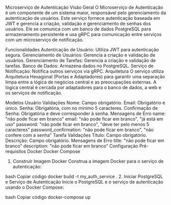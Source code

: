 Microserviço de Autenticação
Visão Geral
O Microserviço de Autenticação é um componente de um sistema maior, responsável pelo gerenciamento da autenticação de usuários. Este serviço fornece autenticação baseada em JWT e gerencia a criação, validação e gerenciamento de senhas dos usuários. Ele se comunica com um banco de dados PostgreSQL para armazenamento persistente e usa gRPC para comunicação entre serviços com um microserviço de notificação.

Funcionalidades
Autenticação de Usuário: Utiliza JWT para autenticação segura.
Gerenciamento de Usuários: Gerencia a criação e validação de usuários.
Gerenciamento de Tarefas: Gerencia a criação e validação de tarefas.
Banco de Dados: Armazena dados no PostgreSQL.
Serviço de Notificação: Notifica outros serviços via gRPC.
Arquitetura
O serviço utiliza Arquitetura Hexagonal (Portas e Adaptadores) para garantir uma separação limpa entre a lógica de negócios central e as preocupações externas. A lógica central é cercada por adaptadores para o banco de dados, a web e os serviços de notificação.

Modelos
Usuário
Validações
Nome: Campo obrigatório.
Email: Obrigatório e único.
Senha: Obrigatória, com no mínimo 5 caracteres.
Confirmação de Senha: Obrigatória e deve corresponder à senha.
Mensagens de Erro
name: "não pode ficar em branco"
email: "não pode ficar em branco", "já está em uso"
password: "não pode ficar em branco", "deve ter pelo menos 5 caracteres"
password_confirmation: "não pode ficar em branco", "não confere com a senha"
Tarefa
Validações
Título: Campo obrigatório.
Descrição: Campo obrigatório.
Mensagens de Erro
title: "não pode ficar em branco"
description: "não pode ficar em branco"
Configuração
Pré-requisitos
Docker
Docker Compose
1. Construir Imagem Docker
Construa a imagem Docker para o serviço de autenticação:

bash
Copiar código
docker build -t my_auth_service .
2. Iniciar PostgreSQL e Serviço de Autenticação
Inicie o PostgreSQL e o serviço de autenticação usando o Docker Compose:

bash
Copiar código
docker-compose up
